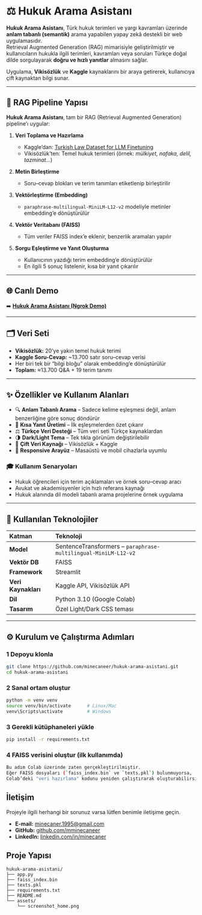 # ⚖️ Hukuk Arama Asistanı

**Hukuk Arama Asistanı**, Türk hukuk terimleri ve yargı kavramları üzerinde **anlam tabanlı (semantik)** arama yapabilen yapay zekâ destekli bir web uygulamasıdır.  
Retrieval Augmented Generation (RAG) mimarisiyle geliştirilmiştir ve kullanıcıların hukukla ilgili terimleri, kavramları veya soruları Türkçe doğal dilde sorgulayarak **doğru ve hızlı yanıtlar** almasını sağlar.  

Uygulama, **Vikisözlük** ve **Kaggle** kaynaklarını bir araya getirerek, kullanıcıya çift kaynaktan bilgi sunar.

---

## 🧠 RAG Pipeline Yapısı

**Hukuk Arama Asistanı**, tam bir RAG (Retrieval Augmented Generation) pipeline’ı uygular:

1. **Veri Toplama ve Hazırlama**  
   - Kaggle’dan: [Turkish Law Dataset for LLM Finetuning](https://www.kaggle.com/datasets/batuhankalem/turkish-law-dataset-for-llm-finetuning)  
   - Vikisözlük’ten: Temel hukuk terimleri (örnek: *mülkiyet, nafaka, delil, tazminat...*)

2. **Metin Birleştirme**  
   - Soru–cevap blokları ve terim tanımları etiketlenip birleştirilir

3. **Vektörleştirme (Embedding)**  
   - `paraphrase-multilingual-MiniLM-L12-v2` modeliyle metinler embedding’e dönüştürülür  

4. **Vektör Veritabanı (FAISS)**  
   - Tüm veriler FAISS index’e eklenir, benzerlik aramaları yapılır  

5. **Sorgu Eşleştirme ve Yanıt Oluşturma**  
   - Kullanıcının yazdığı terim embedding’e dönüştürülür  
   - En ilgili 5 sonuç listelenir, kısa bir yanıt çıkarılır  

---

## 🌐 Canlı Demo

➡️ [**Hukuk Arama Asistanı (Ngrok Demo)**](https://noncensored-synonymously-joni.ngrok-free.dev)  

---

## 🗂️ Veri Seti

- **Vikisözlük:** 20’ye yakın temel hukuk terimi  
- **Kaggle Soru-Cevap:** ~13.700 satır soru–cevap verisi  
- Her biri tek bir “bilgi bloğu” olarak embedding’e dönüştürülür  
- **Toplam:** ≈13.700 Q&A + 19 terim tanımı  

---

## ✨ Özellikler ve Kullanım Alanları

- 🔍 **Anlam Tabanlı Arama** – Sadece kelime eşleşmesi değil, anlam benzerliğine göre sonuç döndürür  
- 🧠 **Kısa Yanıt Üretimi** – İlk eşleşmelerden özet çıkarır  
- ⚖️ **Türkçe Veri Desteği** – Tüm veri seti Türkçe kaynaklardan  
- 🌗 **Dark/Light Tema** – Tek tıkla görünüm değiştirilebilir  
- 🧩 **Çift Veri Kaynağı** – Vikisözlük + Kaggle  
- 📱 **Responsive Arayüz** – Masaüstü ve mobil cihazlarla uyumlu  

### 🎓 Kullanım Senaryoları
- Hukuk öğrencileri için terim açıklamaları ve örnek soru–cevap aracı  
- Avukat ve akademisyenler için hızlı referans kaynağı  
- Hukuk alanında dil modeli tabanlı arama projelerine örnek uygulama  

---

## 🧰 Kullanılan Teknolojiler

| Katman | Teknoloji |
|:--|:--|
| **Model** | SentenceTransformers – `paraphrase-multilingual-MiniLM-L12-v2` |
| **Vektör DB** | FAISS |
| **Framework** | Streamlit |
| **Veri Kaynakları** | Kaggle API, Vikisözlük API |
| **Dil** | Python 3.10 (Google Colab) |
| **Tasarım** | Özel Light/Dark CSS teması |

---

## ⚙️ Kurulum ve Çalıştırma Adımları

### 1  **Depoyu klonla**
```bash
git clone https://github.com/minecaneer/hukuk-arama-asistani.git
cd hukuk-arama-asistani
```

### 2️  **Sanal ortam oluştur**
```bash
python -m venv venv
source venv/bin/activate      # Linux/Mac
venv\Scripts\activate         # Windows
```


### 3 **Gerekli kütüphaneleri yükle**
```bash
pip install -r requirements.txt
```

### 4️ **FAISS verisini oluştur (ilk kullanımda)**
```bash
Bu adım Colab üzerinde zaten gerçekleştirilmiştir.  
Eğer FAISS dosyaları (`faiss_index.bin` ve `texts.pkl`) bulunmuyorsa,  
Colab’deki "veri hazırlama" kodunu yeniden çalıştırarak oluşturabilirsiniz.
```



## İletişim

Projeyle ilgili herhangi bir sorunuz varsa lütfen benimle iletişime geçin.

- **E-mail:** [minecaner.1995@gmail.com](mailto:minecaner.1995@gmail.com)
- **GitHub:** [github.com/mminecaneer](https://github.com/minecaneer)
- **LinkedIn:** [linkedin.com/in/minecaner](https://linkedin.com/in/minecaner)


## Proje Yapısı

```
hukuk-arama-asistani/
├── app.py                        
├── faiss_index.bin        
├── texts.pkl              
├── requirements.txt
├── README.md               
└── assets/
    └── screenshot_home.png 
            
```


